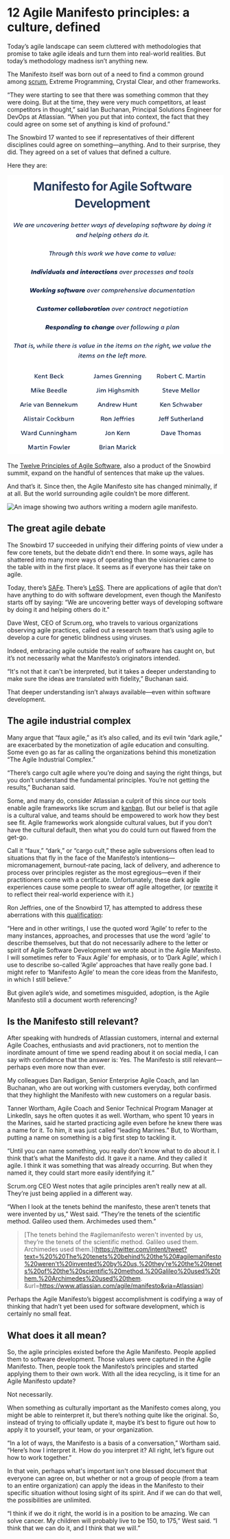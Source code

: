 # 12 Agile Manifesto principles: a culture, defined

Today’s agile landscape can seem cluttered with methodologies that promise to take agile ideals and turn them into real-world realities. But today’s methodology madness isn’t anything new.

The Manifesto itself was born out of a need to find a common ground among [scrum](https://www.atlassian.com/agile/scrum), Extreme Programming, Crystal Clear, and other frameworks.

“They were starting to see that there was something common that they were doing. But at the time, they were very much competitors, at least competitors in thought,” said Ian Buchanan, Principal Solutions Engineer for DevOps at Atlassian. “When you put that into context, the fact that they could agree on some set of anything is kind of profound.”

The Snowbird 17 wanted to see if representatives of their different disciplines could agree on something—anything. And to their surprise, they did. They agreed on a set of values that defined a culture.

Here they are:

![img.png](/images/img.png)

The [Twelve Principles of Agile Software](https://agilemanifesto.org/principles.html), also a product of the Snowbird summit, expand on the handful of sentences that make up the values.

And that’s it. Since then, the Agile Manifesto site has changed minimally, if at all. But the world surrounding agile couldn’t be more different.

![An image showing two authors writing a modern agile manifesto.](https://wac-cdn.atlassian.com/dam/jcr:1206072d-38dd-4c4b-9442-c786725aa33c/Creating%20Content@2x.png?cdnVersion=1483)

## The great agile debate

The Snowbird 17 succeeded in unifying their differing points of view under a few core tenets, but the debate didn’t end there. In some ways, agile has shattered into many more ways of operating than the visionaries came to the table with in the first place. It seems as if everyone has their take on agile.

Today, there’s [SAFe](https://www.atlassian.com/agile/agile-at-scale/what-is-safe). There’s [LeSS](https://www.atlassian.com/agile/agile-at-scale/less). There are applications of agile that don’t have anything to do with software development, even though the Manifesto starts off by saying: “We are uncovering better ways of developing software by doing it and helping others do it."

Dave West, CEO of Scrum.org, who travels to various organizations observing agile practices, called out a research team that’s using agile to develop a cure for genetic blindness using viruses.

Indeed, embracing agile outside the realm of software has caught on, but it’s not necessarily what the Manifesto’s originators intended.

“It's not that it can't be interpreted, but it takes a deeper understanding to make sure the ideas are translated with fidelity,” Buchanan said.

That deeper understanding isn’t always available—even within software development.

## The agile industrial complex

Many argue that “faux agile,” as it’s also called, and its evil twin “dark agile,” are exacerbated by the monetization of agile education and consulting. Some even go as far as calling the organizations behind this monetization “The Agile Industrial Complex.” 

“There’s cargo cult agile where you’re doing and saying the right things, but you don’t understand the fundamental principles. You’re not getting the results,” Buchanan said.

Some, and many do, consider Atlassian a culprit of this since our tools enable agile frameworks like scrum and [kanban](https://www.atlassian.com/agile/kanban). But our belief is that agile is a cultural value, and teams should be empowered to work how they best see fit. Agile frameworks work alongside cultural values, but if you don’t have the cultural default, then what you do could turn out flawed from the get-go.

Call it “faux,” “dark,” or “cargo cult,” these agile subversions often lead to situations that fly in the face of the Manifesto’s intentions—micromanagement, burnout-rate pacing, lack of delivery, and adherence to process over principles register as the most egregious—even if their practitioners come with a certificate. Unfortunately, these dark agile experiences cause some people to swear off agile altogether, (or [rewrite](https://www.halfarsedagilemanifesto.org/) it to reflect their real-world experience with it.)

Ron Jeffries, one of the Snowbird 17, has attempted to address these aberrations with this [qualification](http://ronjeffries.com/articles/018-01ff/abandon-1/#fn:agile):

“Here and in other writings, I use the quoted word ‘Agile’ to refer to the many instances, approaches, and processes that use the word ‘agile’ to describe themselves, but that do not necessarily adhere to the letter or spirit of Agile Software Development we wrote about in the Agile Manifesto. I will sometimes refer to ‘Faux Agile’ for emphasis, or to ‘Dark Agile’, which I use to describe so-called ‘Agile’ approaches that have really gone bad. I might refer to ‘Manifesto Agile’ to mean the core ideas from the Manifesto, in which I still believe.”

But given agile’s wide, and sometimes misguided, adoption, is the Agile Manifesto still a document worth referencing?

## Is the Manifesto still relevant?

After speaking with hundreds of Atlassian customers, internal and external Agile Coaches, enthusiasts and avid practioners, not to mention the inordinate amount of time we spend reading about it on social media, I can say with confidence that the answer is: Yes. The Manifesto is still relevant—perhaps even more now than ever.

My colleagues Dan Radigan, Senior Enterprise Agile Coach, and Ian Buchanan, who are out working with customers everyday, both confirmed that they highlight the Manifesto with new customers on a regular basis. 

Tanner Wortham, Agile Coach and Senior Technical Program Manager at LinkedIn, says he often quotes it as well. Wortham, who spent 10 years in the Marines, said he started practicing agile even before he knew there was a name for it. To him, it was just called “leading Marines.” But, to Wortham, putting a name on something is a big first step to tackling it.

“Until you can name something, you really don’t know what to do about it. I think that’s what the Manifesto did. It gave it a name. And they called it agile. I think it was something that was already occurring. But when they named it, they could start more easily identifying it.”

Scrum.org CEO West notes that agile principles aren’t really new at all. They’re just being applied in a different way.

“When I look at the tenets behind the manifesto, these aren’t tenets that were invented by us,” West said. “They’re the tenets of the scientific method. Galileo used them. Archimedes used them.”

> [The tenets behind the #agilemanifesto weren't invented by us, they’re the tenets of the scientific method. Galileo used them. Archimedes used them.](https://twitter.com/intent/tweet?text=%20%20The%20tenets%20behind%20the%20#agilemanifesto%20weren't%20invented%20by%20us,%20they’re%20the%20tenets%20of%20the%20scientific%20method.%20Galileo%20used%20them.%20Archimedes%20used%20them. &url=https://www.atlassian.com/agile/manifesto&via=Atlassian)

Perhaps the Agile Manifesto’s biggest accomplishment is codifying a way of thinking that hadn’t yet been used for software development, which is certainly no small feat.

## What does it all mean?

So, the agile principles existed before the Agile Manifesto. People applied them to software development. Those values were captured in the Agile Manifesto. Then, people took the Manifesto’s principles and started applying them to their own work. With all the idea recycling, is it time for an Agile Manifesto update?

Not necessarily.

When something as culturally important as the Manifesto comes along, you might be able to reinterpret it, but there’s nothing quite like the original. So, instead of trying to officially update it, maybe it’s best to figure out how to apply it to yourself, your team, or your organization.

“In a lot of ways, the Manifesto is a basis of a conversation,” Wortham said. “Here’s how I interpret it. How do you interpret it? All right, let’s figure out how to work together.”

In that vein, perhaps what's important isn't one blessed document that everyone can agree on, but whether or not a group of people (from a team to an entire organization) can apply the ideas in the Manifesto to their specific situation without losing sight of its spirit. And if we can do that well, the possibilities are unlimited.

“I think if we do it right, the world is in a position to be amazing. We can solve cancer. My children will probably live to be 150, to 175,” West said. “I think that we can do it, and I think that we will.”

